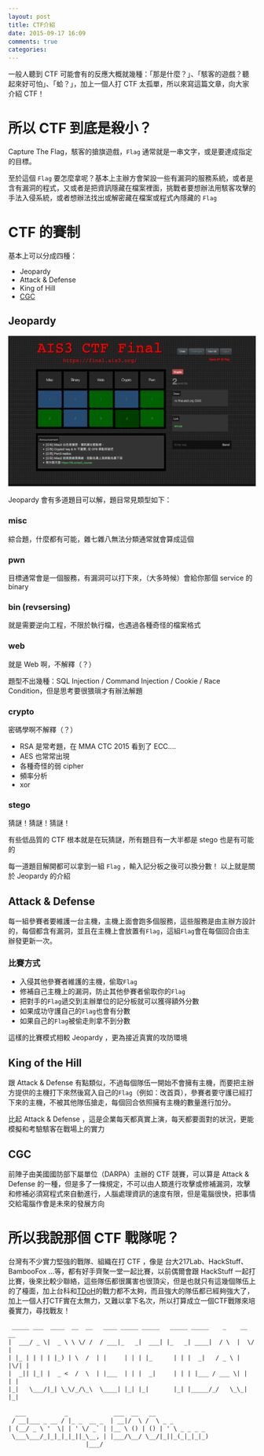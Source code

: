 ```yaml
---
layout: post
title: CTF介紹
date: 2015-09-17 16:09
comments: true
categories:
---
```

一般人聽到 CTF 可能會有的反應大概就幾種：「那是什麼？」、「駭客的遊戲？聽起來好可怕」、「蛤？」，加上一個人打 CTF 太孤單，所以來寫這篇文章，向大家介紹 CTF！

# 所以 CTF 到底是殺小？

Capture The Flag，駭客的搶旗遊戲，`Flag` 通常就是一串文字，或是要達成指定的目標。

至於這個 `Flag` 要怎麼拿呢？基本上主辦方會架設一些有漏洞的服務系統，或者是含有漏洞的程式，又或者是把資訊隱藏在檔案裡面，挑戰者要想辦法用駭客攻擊的手法入侵系統，或者想辦法找出或解密藏在檔案或程式內隱藏的 `Flag`

# CTF 的賽制

基本上可以分成四種：

- Jeopardy
- Attack & Defense
- King of Hill
- [CGC](http://www.cybergrandchallenge.com/)

## Jeopardy

![AIS3 Final](/images/2015-09-17-ctf-introduction--e0192b37--Kunph0l.png)

Jeopardy 會有多道題目可以解，題目常見類型如下：

###  misc

綜合題，什麼都有可能，雜七雜八無法分類通常就會算成這個

### pwn

目標通常會是一個服務，有漏洞可以打下來，（大多時候）會給你那個 service 的 binary

### bin (revsersing)

就是需要逆向工程，不限於執行檔，也遇過各種奇怪的檔案格式

### web

就是 Web 啊，不解釋（？）

題型不出幾種：SQL Injection / Command Injection / Cookie / Race Condition，但是思考要很猥瑣才有辦法解題

### crypto

密碼學啊不解釋（？）

- RSA 是常考題，在 MMA CTC 2015 看到了 ECC....
- AES 也常常出現
- 各種奇怪的弱 cipher
- 頻率分析
- xor

### stego

猜謎！猜謎！猜謎！

有些低品質的 CTF 根本就是在玩猜謎，所有題目有一大半都是 stego 也是有可能的


每一道題目解開都可以拿到一組 `Flag` ，輸入記分板之後可以換分數！
以上就是關於 Jeopardy 的介紹

## Attack & Defense

每一組參賽者要維護一台主機，主機上面會跑多個服務，這些服務是由主辦方設計的，每個都含有漏洞，並且在主機上會放置有`Flag`，這組`Flag`會在每個回合由主辦發更新一次。

### 比賽方式

- 入侵其他參賽者維護的主機，偷取`Flag`
- 修補自己主機上的漏洞，防止其他參賽者偷取你的`Flag`
- 把對手的`Flag`遞交到主辦單位的記分板就可以獲得額外分數
- 如果成功守護自己的`Flag`也會有分數
- 如果自己的`Flag`被偷走則拿不到分數

這樣的比賽模式相較 Jeopardy ，更為接近真實的攻防環境

## King of the Hill

跟 Attack & Defense 有點類似，不過每個隊伍一開始不會擁有主機，而要把主辦方提供的主機打下來然後寫入自己的`Flag`（例如：改首頁），參賽者要守護已經打下來的主機，不被其他隊伍搶走，每個回合依照擁有主機的數量進行加分。

比起 Attack & Defense ，這是企業每天都真實上演，每天都要面對的狀況，更能模擬和考驗駭客在戰場上的實力

## CGC

前陣子由美國國防部下屬單位（DARPA）主辦的 CTF 競賽，可以算是 Attack & Defense 的一種，但是多了一條規定，不可以由人類進行攻擊或修補漏洞，攻擊和修補必須寫程式來自動進行，人腦處理資訊的速度有限，但是電腦很快，把事情交給電腦作會是未來的發展方向

# 所以我說那個 CTF 戰隊呢？

台灣有不少實力堅強的戰隊、組織在打 CTF ，像是 台大217Lab、HackStuff、BambooFox ...等，都有好手齊聚一堂一起比賽，以前偶爾會跟 HackStuff 一起打比賽，後來比較少聯絡，這些隊伍都很厲害也很頂尖，但是也就只有這幾個隊伍上的了檯面，加上台科和[TDoH](http://tdohacker.org/)的戰力都不太夠，而且強大的隊伍都已經夠強大了，加上一個人打CTF實在太無力，又難以拿下名次，所以打算成立一個CTF戰隊來培養實力，尋找戰友！

```
 _____ ___  ____  __  __   ____ _____ _____   _____ _____    _    __  __
|  ___/ _ \|  _ \ \ \/ /  / ___|_   _|  ___| |_   _| ____|  / \  |  \/  |
| |_ | | | | |_) | \  /  | |     | | | |_      | | |  _|   / _ \ | |\/| |
|  _|| |_| |  _ <  /  \  | |___  | | |  _|     | | | |___ / ___ \| |  | |
|_|   \___/|_| \_\/_/\_\  \____| |_| |_|       |_| |_____/_/   \_\_|  |_|

  ___           _             ___  __   __
 / __|___ _ __ / |_ _  __ _  | __|/  \ /  \ _ _
| (__/ _ \ '  \| | ' \/ _` | |__ \ () | () | ' \ _ _ _ _
 \___\___/_|_|_|_|_||_\__, | |___/\__/ \__/|_||_(_|_|_|_)
                      |___/
```
